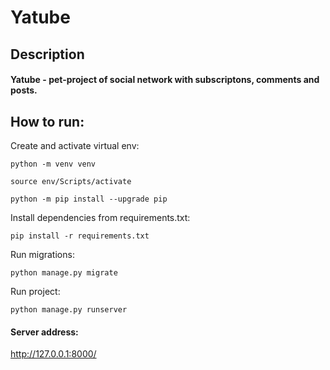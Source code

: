 # Yatube

## Description

#### Yatube - pet-project of social network with subscriptons, comments and posts.

## How to run:

Create and activate virtual env:

```
python -m venv venv
```

```
source env/Scripts/activate
```

```
python -m pip install --upgrade pip
```

Install dependencies from requirements.txt:

```
pip install -r requirements.txt
```
Run migrations:

```
python manage.py migrate
```

Run project:

```
python manage.py runserver
```

#### Server address:

http://127.0.0.1:8000/
